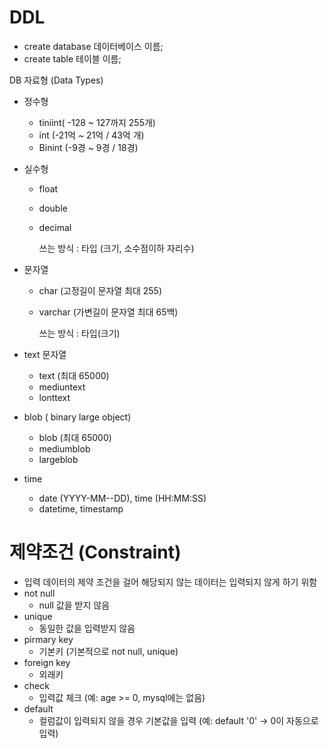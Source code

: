 # DDL

- create database 데이터베이스 이름;
- create table 테이블 이름;

DB 자료형 (Data Types)

- 정수형

  - tiniint( -128 ~ 127까지 255개)
  - int (-21억 ~ 21억 / 43억 개)
  - Binint (-9경 ~ 9경 / 18경)

- 실수형

  - float

  - double

  - decimal

    쓰는 방식 : 타입 (크기, 소수점이하 자리수)

- 문자열

  - char (고정길이 문자열 최대 255)

  - varchar (가변길이 문자열 최대 65백)

    쓰는 방식 : 타입(크기)

- text 문자열

  - text (최대 65000)
  - mediuntext
  - lonttext

- blob ( binary large object)

  - blob (최대 65000)
  - mediumblob
  - largeblob

- time

  - date (YYYY-MM--DD), time (HH:MM:SS)
  - datetime, timestamp

# 제약조건 (Constraint)

- 입력 데이터의 제약 조건을 걸어 해당되지 않는 데이터는 입력되지 않게 하기 위함
- not null
  - null 값을 받지 않음
- unique
  - 동일한 값을 입력받지 않음
- pirmary key
  - 기본키 (기본적으로 not null, unique)
- foreign key
  - 외래키
- check
  - 입력값 체크 (예: age >= 0, mysql에는 없음)
- default
  - 컬럼값이 입력되지 않을 경우 기본값을 입력 (예: default '0' -> 0이 자동으로 입력)